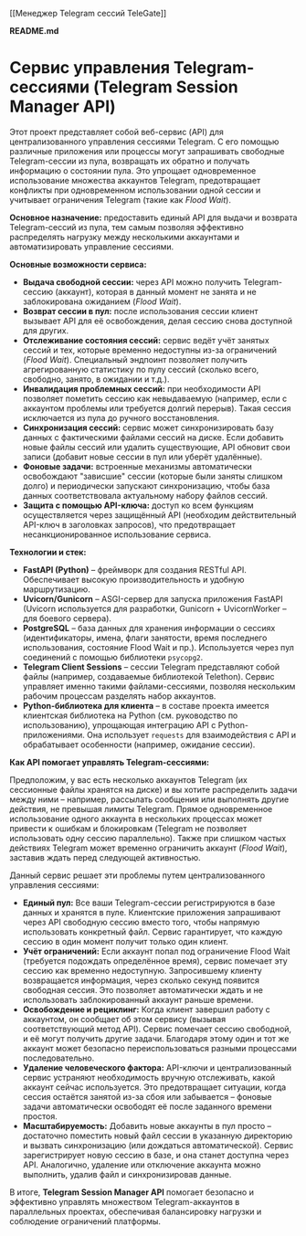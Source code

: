 [[Менеджер Telegram сессий TeleGate]]

**README.md**

# Сервис управления Telegram-сессиями (Telegram Session Manager API)

Этот проект представляет собой веб-сервис (API) для централизованного управления сессиями Telegram. С его помощью различные приложения или процессы могут запрашивать свободные Telegram-сессии из пула, возвращать их обратно и получать информацию о состоянии пула. Это упрощает одновременное использование множества аккаунтов Telegram, предотвращает конфликты при одновременном использовании одной сессии и учитывает ограничения Telegram (такие как _Flood Wait_).

**Основное назначение:** предоставить единый API для выдачи и возврата Telegram-сессий из пула, тем самым позволяя эффективно распределять нагрузку между несколькими аккаунтами и автоматизировать управление сессиями.

**Основные возможности сервиса:**

- **Выдача свободной сессии:** через API можно получить Telegram-сессию (аккаунт), которая в данный момент не занята и не заблокирована ожиданием (_Flood Wait_).
- **Возврат сессии в пул:** после использования сессии клиент вызывает API для её освобождения, делая сессию снова доступной для других.
- **Отслеживание состояния сессий:** сервис ведёт учёт занятых сессий и тех, которые временно недоступны из-за ограничений (_Flood Wait_). Специальный эндпоинт позволяет получить агрегированную статистику по пулу сессий (сколько всего, свободно, занято, в ожидании и т.д.).
- **Инвалидация проблемных сессий:** при необходимости API позволяет пометить сессию как невыдаваемую (например, если с аккаунтом проблемы или требуется долгий перерыв). Такая сессия исключается из пула до ручного восстановления.
- **Синхронизация сессий:** сервис может синхронизировать базу данных с фактическими файлами сессий на диске. Если добавить новые файлы сессий или удалить существующие, API обновит свои записи (добавит новые сессии в пул или уберёт удалённые).
- **Фоновые задачи:** встроенные механизмы автоматически освобождают "зависшие" сессии (которые были заняты слишком долго) и периодически запускают синхронизацию, чтобы база данных соответствовала актуальному набору файлов сессий.
- **Защита с помощью API-ключа:** доступ ко всем функциям осуществляется через защищённый API (необходим действительный API-ключ в заголовках запросов), что предотвращает несанкционированное использование сервиса.

**Технологии и стек:**

- **FastAPI (Python)** – фреймворк для создания RESTful API. Обеспечивает высокую производительность и удобную маршрутизацию.
- **Uvicorn/Gunicorn** – ASGI-сервер для запуска приложения FastAPI (Uvicorn используется для разработки, Gunicorn + UvicornWorker – для боевого сервера).
- **PostgreSQL** – база данных для хранения информации о сессиях (идентификаторы, имена, флаги занятости, время последнего использования, состояние Flood Wait и пр.). Используется через пул соединений с помощью библиотеки `psycopg2`.
- **Telegram Client Sessions** – сессии Telegram представляют собой файлы (например, создаваемые библиотекой Telethon). Сервис управляет именно такими файлами-сессиями, позволяя нескольким рабочим процессам разделять набор аккаунтов.
- **Python-библиотека для клиента** – в составе проекта имеется клиентская библиотека на Python (см. руководство по использованию), упрощающая интеграцию API с Python-приложениями. Она использует `requests` для взаимодействия с API и обрабатывает особенности (например, ожидание сессии).

**Как API помогает управлять Telegram-сессиями:**

Предположим, у вас есть несколько аккаунтов Telegram (их сессионные файлы хранятся на диске) и вы хотите распределить задачи между ними – например, рассылать сообщения или выполнять другие действия, не превышая лимиты Telegram. Прямое одновременное использование одного аккаунта в нескольких процессах может привести к ошибкам и блокировкам (Telegram не позволяет использовать одну сессию параллельно). Также при слишком частых действиях Telegram может временно ограничить аккаунт (_Flood Wait_), заставив ждать перед следующей активностью.

Данный сервис решает эти проблемы путем централизованного управления сессиями:

- **Единый пул:** Все ваши Telegram-сессии регистрируются в базе данных и хранятся в пуле. Клиентские приложения запрашивают через API свободную сессию вместо того, чтобы напрямую использовать конкретный файл. Сервис гарантирует, что каждую сессию в один момент получит только один клиент.
- **Учёт ограничений:** Если аккаунт попал под ограничение Flood Wait (требуется подождать определённое время), сервис помечает эту сессию как временно недоступную. Запросившему клиенту возвращается информация, через сколько секунд появится свободная сессия. Это позволяет автоматически ждать и не использовать заблокированный аккаунт раньше времени.
- **Освобождение и рециклинг:** Когда клиент завершил работу с аккаунтом, он сообщает об этом сервису (вызывая соответствующий метод API). Сервис помечает сессию свободной, и её могут получить другие задачи. Благодаря этому один и тот же аккаунт может безопасно переиспользоваться разными процессами последовательно.
- **Удаление человеческого фактора:** API-ключи и централизованный сервис устраняют необходимость вручную отслеживать, какой аккаунт сейчас используется. Это предотвращает ситуации, когда сессия остаётся занятой из-за сбоя или забывается – фоновые задачи автоматически освободят её после заданного времени простоя.
- **Масштабируемость:** Добавить новые аккаунты в пул просто – достаточно поместить новый файл сессии в указанную директорию и вызвать синхронизацию (или дождаться автоматической). Сервис зарегистрирует новую сессию в базе, и она станет доступна через API. Аналогично, удаление или отключение аккаунта можно выполнить, удалив файл и синхронизировав данные.

В итоге, **Telegram Session Manager API** помогает безопасно и эффективно управлять множеством Telegram-аккаунтов в параллельных проектах, обеспечивая балансировку нагрузки и соблюдение ограничений платформы.

